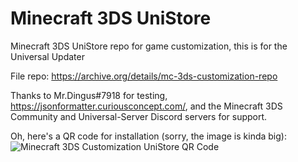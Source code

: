 # Minecraft 3DS UniStore
Minecraft 3DS UniStore repo for game customization, this is for the Universal Updater

File repo: https://archive.org/details/mc-3ds-customization-repo

Thanks to Mr.Dingus#7918 for testing, https://jsonformatter.curiousconcept.com/, and the Minecraft 3DS Community and Universal-Server Discord servers for support.

Oh, here's a QR code for installation (sorry, the image is kinda big):
![Minecraft 3DS Customization UniStore QR Code](https://github.com/susbaconhairman/mc-3ds-unistore/blob/main/qr-code.png?raw=true)
